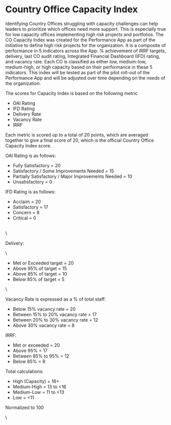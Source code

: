 # Country Office Capacity Index

Identifying Country Offices struggling with capacity challenges can help leaders to prioritize which offices need more support. This is especially true for low capacity offices implementing high risk projects and portfolios. The CO Capacity Index was created for the Performance App as part of the initiative to define high risk projects for the organization. It is a composite of performance in 5 indicators across the App: % achievement of IRRF targets, delivery, last CO audit rating, Integrated Financial Dashboard (IFD) rating, and vacancy rate. Each CO is classified as either low, medium-low, medium-high, or high capacity based on their performance in these 5 indicators. This index will be tested as part of the pilot roll-out of the Performance App and will be adjusted over time depending on the needs of the organization.

The scores for Capacity Index is based on the following metric

* OAI Rating
* IFD Rating
* Delivery Rate
* Vacancy Rate
* IRRF

Each metric is scored up to a total of 20 points, which are averaged together to give a final score of 20, which is the official Country Office Capacity Index score.&#x20;

OAI Rating is as follows:

* Fully Satisfactory = 20
* Satisfactory / Some Improvements Needed = 15
* Partially Satisfactory / Major Improvements Needed = 10
* Unsatisfactory = 0

IFD Rating is as follows:

* Acclaim = 20
* Satisfactory = 17
* Concern = 8
* Critical = 0

\
\


Delivery:

\


* Met or Exceeded target = 20
* Above 95% of target = 15
* Above 85% of target = 10
* Below 85% of target  = 5

\


Vacancy Rate is expressed as a % of total staff:

* Below 15% vacancy rate = 20
* Between 15% to 20% vacancy rate = 17
* Between 20% to 30% vacancy rate = 12
* Above 30% vacancy rate = 8

IRRF:

* Met or exceeded = 20
* Above 95% = 17
* Between 85% to 95% = 12
* Below 85% = 8

Total calculations:

* High (Capacity) = 16+
* Medium-High = 13 to <16
* Medium-Low = 11 to <13
* Low = <11

Normalized to 100

\
